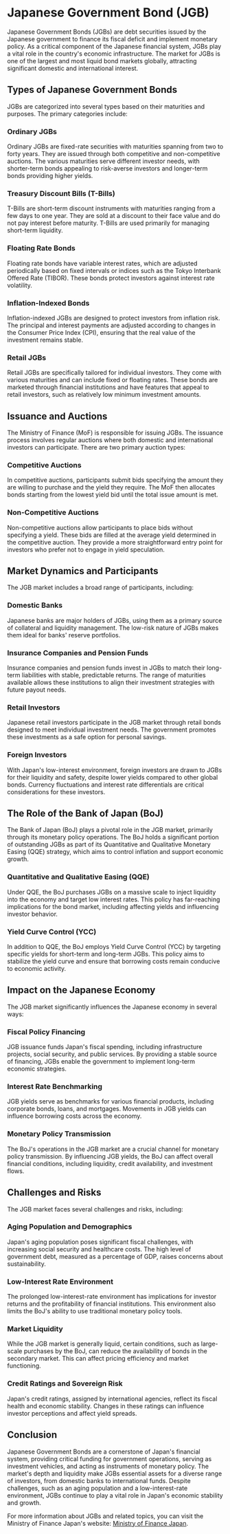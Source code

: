 # Japanese Government Bond (JGB)

Japanese Government Bonds (JGBs) are debt securities issued by the Japanese government to finance its fiscal deficit and implement monetary policy. As a critical component of the Japanese financial system, JGBs play a vital role in the country's economic infrastructure. The market for JGBs is one of the largest and most liquid bond markets globally, attracting significant domestic and international interest.

## Types of Japanese Government Bonds
JGBs are categorized into several types based on their maturities and purposes. The primary categories include:

### Ordinary JGBs
Ordinary JGBs are fixed-rate securities with maturities spanning from two to forty years. They are issued through both competitive and non-competitive auctions. The various maturities serve different investor needs, with shorter-term bonds appealing to risk-averse investors and longer-term bonds providing higher yields.

### Treasury Discount Bills (T-Bills)
T-Bills are short-term discount instruments with maturities ranging from a few days to one year. They are sold at a discount to their face value and do not pay interest before maturity. T-Bills are used primarily for managing short-term liquidity.

### Floating Rate Bonds
Floating rate bonds have variable interest rates, which are adjusted periodically based on fixed intervals or indices such as the Tokyo Interbank Offered Rate (TIBOR). These bonds protect investors against interest rate volatility.

### Inflation-Indexed Bonds
Inflation-indexed JGBs are designed to protect investors from inflation risk. The principal and interest payments are adjusted according to changes in the Consumer Price Index (CPI), ensuring that the real value of the investment remains stable.

### Retail JGBs
Retail JGBs are specifically tailored for individual investors. They come with various maturities and can include fixed or floating rates. These bonds are marketed through financial institutions and have features that appeal to retail investors, such as relatively low minimum investment amounts.

## Issuance and Auctions
The Ministry of Finance (MoF) is responsible for issuing JGBs. The issuance process involves regular auctions where both domestic and international investors can participate. There are two primary auction types:

### Competitive Auctions
In competitive auctions, participants submit bids specifying the amount they are willing to purchase and the yield they require. The MoF then allocates bonds starting from the lowest yield bid until the total issue amount is met.

### Non-Competitive Auctions
Non-competitive auctions allow participants to place bids without specifying a yield. These bids are filled at the average yield determined in the competitive auction. They provide a more straightforward entry point for investors who prefer not to engage in yield speculation.

## Market Dynamics and Participants
The JGB market includes a broad range of participants, including:

### Domestic Banks
Japanese banks are major holders of JGBs, using them as a primary source of collateral and liquidity management. The low-risk nature of JGBs makes them ideal for banks' reserve portfolios.

### Insurance Companies and Pension Funds
Insurance companies and pension funds invest in JGBs to match their long-term liabilities with stable, predictable returns. The range of maturities available allows these institutions to align their investment strategies with future payout needs.

### Retail Investors
Japanese retail investors participate in the JGB market through retail bonds designed to meet individual investment needs. The government promotes these investments as a safe option for personal savings.

### Foreign Investors
With Japan's low-interest environment, foreign investors are drawn to JGBs for their liquidity and safety, despite lower yields compared to other global bonds. Currency fluctuations and interest rate differentials are critical considerations for these investors.

## The Role of the Bank of Japan (BoJ)
The Bank of Japan (BoJ) plays a pivotal role in the JGB market, primarily through its monetary policy operations. The BoJ holds a significant portion of outstanding JGBs as part of its Quantitative and Qualitative Monetary Easing (QQE) strategy, which aims to control inflation and support economic growth.

### Quantitative and Qualitative Easing (QQE)
Under QQE, the BoJ purchases JGBs on a massive scale to inject liquidity into the economy and target low interest rates. This policy has far-reaching implications for the bond market, including affecting yields and influencing investor behavior.

### Yield Curve Control (YCC)
In addition to QQE, the BoJ employs Yield Curve Control (YCC) by targeting specific yields for short-term and long-term JGBs. This policy aims to stabilize the yield curve and ensure that borrowing costs remain conducive to economic activity.

## Impact on the Japanese Economy
The JGB market significantly influences the Japanese economy in several ways:

### Fiscal Policy Financing
JGB issuance funds Japan's fiscal spending, including infrastructure projects, social security, and public services. By providing a stable source of financing, JGBs enable the government to implement long-term economic strategies.

### Interest Rate Benchmarking
JGB yields serve as benchmarks for various financial products, including corporate bonds, loans, and mortgages. Movements in JGB yields can influence borrowing costs across the economy.

### Monetary Policy Transmission
The BoJ's operations in the JGB market are a crucial channel for monetary policy transmission. By influencing JGB yields, the BoJ can affect overall financial conditions, including liquidity, credit availability, and investment flows.

## Challenges and Risks
The JGB market faces several challenges and risks, including:

### Aging Population and Demographics
Japan's aging population poses significant fiscal challenges, with increasing social security and healthcare costs. The high level of government debt, measured as a percentage of GDP, raises concerns about sustainability.

### Low-Interest Rate Environment
The prolonged low-interest-rate environment has implications for investor returns and the profitability of financial institutions. This environment also limits the BoJ's ability to use traditional monetary policy tools.

### Market Liquidity
While the JGB market is generally liquid, certain conditions, such as large-scale purchases by the BoJ, can reduce the availability of bonds in the secondary market. This can affect pricing efficiency and market functioning.

### Credit Ratings and Sovereign Risk
Japan's credit ratings, assigned by international agencies, reflect its fiscal health and economic stability. Changes in these ratings can influence investor perceptions and affect yield spreads.

## Conclusion
Japanese Government Bonds are a cornerstone of Japan's financial system, providing critical funding for government operations, serving as investment vehicles, and acting as instruments of monetary policy. The market's depth and liquidity make JGBs essential assets for a diverse range of investors, from domestic banks to international funds. Despite challenges, such as an aging population and a low-interest-rate environment, JGBs continue to play a vital role in Japan's economic stability and growth.

For more information about JGBs and related topics, you can visit the Ministry of Finance Japan's website: [Ministry of Finance Japan](https://www.mof.go.jp/english/).